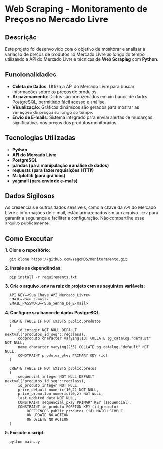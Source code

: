 # Web Scraping - Monitoramento de Preços no Mercado Livre

## Descrição
Este projeto foi desenvolvido com o objetivo de monitorar e analisar a variação de preços de produtos no Mercado Livre ao longo do tempo, utilizando a API do Mercado Livre e técnicas de **Web Scraping** com **Python**.

## Funcionalidades
- **Coleta de Dados**: Utiliza a API do Mercado Livre para buscar informações sobre os preços de produtos.
- **Armazenamento**: Dados são armazenados em um banco de dados PostgreSQL, permitindo fácil acesso e análise.
- **Visualização**: Gráficos dinâmicos são gerados para mostrar as variações de preços ao longo do tempo.
- **Envio de E-mails**: Sistema integrado para enviar alertas de mudanças significativas nos preços dos produtos monitorados.

## Tecnologias Utilizadas
- **Python**
- **API do Mercado Livre**
- **PostgreSQL**
- **pandas (para manipulação e análise de dados)**
- **requests (para fazer requisições HTTP)**
- **Matplotlib (para gráficos)**
- **yagmail (para envio de e-mails)**

## Dados Sigilosos
As credenciais e outros dados sensíveis, como a chave da API do Mercado Livre e informações de e-mail, estão armazenados em um arquivo `.env` para garantir a segurança e facilitar a configuração. Não compartilhe esse arquivo publicamente.

## Como Executar
**1. Clone o repositório:**


      git clone https://github.com/YagoMDS/Monitoramento.git
   
**2. Instale as dependências:**

      
      pip install -r requirements.txt
   
**3. Crie o arquivo .env na raiz do projeto com as seguintes variáveis:**

      API_KEY=<Sua_Chave_API_Mercado_Livre>
      EMAIL=<Seu_E-mail>
      EMAIL_PASSWORD=<Sua_Senha_De_E-mail>
   
**4. Configure seu banco de dados PostgreSQL.**

      CREATE TABLE IF NOT EXISTS public.produtos
      (
          id integer NOT NULL DEFAULT nextval('produtos_id_seq'::regclass),
          codproduto character varying(13) COLLATE pg_catalog."default" NOT NULL,
          name character varying(255) COLLATE pg_catalog."default" NOT NULL,
          CONSTRAINT produtos_pkey PRIMARY KEY (id)
      )
      
      CREATE TABLE IF NOT EXISTS public.precos
      (
          sequencial integer NOT NULL DEFAULT nextval('produtos_id_seq'::regclass),
          id_produto integer NOT NULL,
          price_default numeric(10,2) NOT NULL,
          price_promotion numeric(10,2) NOT NULL,
          last_updated date NOT NULL,
          CONSTRAINT sequencial_pkey PRIMARY KEY (sequencial),
          CONSTRAINT id_produto FOREIGN KEY (id_produto)
              REFERENCES public.produtos (id) MATCH SIMPLE
              ON UPDATE NO ACTION
              ON DELETE NO ACTION
      )

      
**5. Execute o script:**

      python main.py
